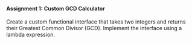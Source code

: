 #### **Assignment 1: Custom GCD Calculator**
Create a custom functional interface that takes two integers and returns their Greatest Common Divisor (GCD). Implement the interface using a lambda expression.
